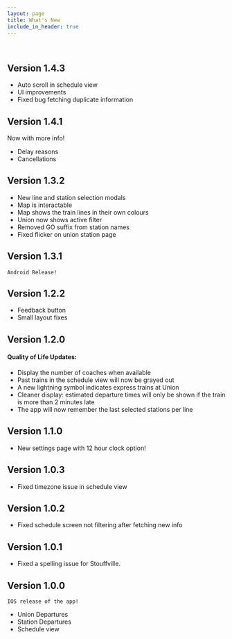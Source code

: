 ```yaml
---
layout: page
title: What's New
include_in_header: true
---
```


<br>

## Version 1.4.3
- Auto scroll in schedule view
- UI improvements
- Fixed bug fetching duplicate information

## Version 1.4.1
Now with more info!
- Delay reasons
- Cancellations

## Version 1.3.2
- New line and station selection modals
- Map is interactable
- Map shows the train lines in their own colours
- Union now shows active filter
- Removed GO suffix from station names
- Fixed flicker on union station page

## Version 1.3.1
`Android Release!`

## Version 1.2.2
- Feedback button
- Small layout fixes

## Version 1.2.0
#### Quality of Life Updates:
- Display the number of coaches when available
- Past trains in the schedule view will now be grayed out
- A new lightning symbol indicates express trains at Union
- Cleaner display: estimated departure times will only be shown if the train is more than 2 minutes late
- The app will now remember the last selected stations per line

## Version 1.1.0
- New settings page with 12 hour clock option!

## Version 1.0.3
- Fixed timezone issue in schedule view

## Version 1.0.2
- Fixed schedule screen not filtering after fetching new info

## Version 1.0.1
- Fixed a spelling issue for Stouffville.


## Version 1.0.0
`IOS release of the app!`
- Union Departures
- Station Departures
- Schedule view

<br>